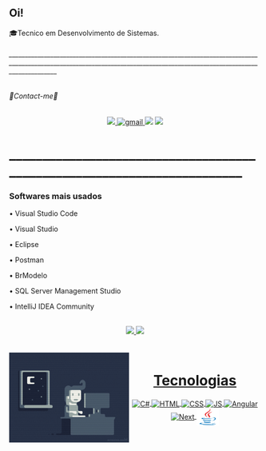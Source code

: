 ## Oi!

  🎓Tecnico em Desenvolvimento de Sistemas.
<h6>___________________________________________________________________________________________________________________________________________________________________________</h6>
<h6>💬Contact-me💬</h6>
<p align="center">
    <a href="https://www.linkedin.com/in/lucasandres30">
      <img src="https://img.shields.io/badge/LinkedIn-307cc5?style=for-the-badge&logo=linkedin&logoColor=white"/>
    <a href="mailto:Lucas.levasseur@gmail.com">
      <img alt=gmail src="https://img.shields.io/badge/Gmail-D14836?style=for-the-badge&logo=gmail&logoColor=white"/>
    </a>
    <a href = "https://teams.microsoft.com/l/chat/0/0?users=lucas.levasseur@etec.sp.gov.br"><img src="https://img.shields.io/badge/Microsoft_Teams-6264A7?style=for-the-badge&logo=microsoft-teams&logoColor=white" target="_blank"></a>
    <a href = "https://wa.me/5511960302369"><img src="https://img.shields.io/badge/WhatsApp-25D366?style=for-the-badge&logo=whatsapp&logoColor=white" target="_blank"></a>
</p>
<h1>________________________________________________________________________</h1>
  
  <h3>Softwares mais usados</h3>
  <p>• Visual Studio Code</p>
  <p>• Visual Studio</p>
  <p>• Eclipse</p>
  <p>• Postman</p>
  <p>• BrModelo</p>
  <p>• SQL Server Management Studio</p>
  <p>• IntelliJ IDEA Community</p>
  <br>
  
  <div class="status"  align="center"> 
  <a href="https://github.com/Levss30">
  <img height="180em" src="https://github-readme-stats.vercel.app/api?username=Levss30&show_icons=true&theme=github_dark&include_all_commits=true&count_private=true"/>
  <img height="180em" src="https://github-readme-stats.vercel.app/api/top-langs/?username=Levss30&layout=compact&langs_count=7&theme=github_dark"/>
</div>
<br>

<div  align="center"> 
  <div style="display: inline_block"><br>
    <img align="left" height="180" alt="coding-time" src="./code.gif">
    <h1 align="center">Tecnologias</h1>
    <img align="center" alt="C#" height="35" width="45" src="https://cdn.jsdelivr.net/gh/devicons/devicon/icons/csharp/csharp-original.svg">
    <img align="center" alt="HTML" height="35" width="45" src="https://cdn.jsdelivr.net/gh/devicons/devicon/icons/html5/html5-original.svg">
    <img align="center" alt="CSS" height="35" width="45" src="https://cdn.jsdelivr.net/gh/devicons/devicon/icons/css3/css3-original.svg">
    <img align="center" alt="JS" height="35" width="45" src="https://cdn.jsdelivr.net/gh/devicons/devicon/icons/javascript/javascript-original.svg">
    <img align="center" alt="Angular" height="35" width="45" src="https://cdn.jsdelivr.net/gh/devicons/devicon/icons/angularjs/angularjs-original.svg">
    <img align="center" alt="Next" height="35" width="45" src="https://cdn.jsdelivr.net/gh/devicons/devicon/icons/nextjs/nextjs-original.svg">
    <img align="center" alt="Java" height="35" width="45" src="https://raw.githubusercontent.com/devicons/devicon/master/icons/java/java-original.svg">
     </div>
</div>

